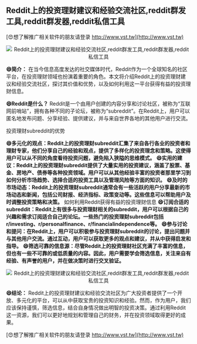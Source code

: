 ## **Reddit上的投资理财建议和经验交流社区,reddit群发工具,reddit群发器,reddit私信工具**

[😍想了解推广相关软件的朋友请登录 http://www.vst.tw](http://www.vst.tw)

 <center><img src="https://vst.tw/MP4/tuiguang/png/5.png" alt="Reddit上的投资理财建议和经验交流社区,reddit群发工具,reddit群发器,reddit私信工具"></center>

**😄简介：**
在当今信息高度发达的社交媒体时代，Reddit作为一个全球知名的社区平台，在投资理财领域也扮演着重要的角色。本文将介绍Reddit上的投资理财建议和经验交流社区，探讨其价值和优势，以及如何利用这一平台获得有益的投资理财信息。

**😄Reddit是什么？**
Reddit是一个由用户创建的内容分享和讨论社区，被称为“互联网前哨站”，拥有各种不同的子论坛，被称为“subreddit”。在Reddit上，用户可以匿名地发布问题、分享经验、提供建议，并与来自世界各地的其他用户进行交流。

投资理财subreddit的优势

**😄多元化的观点：Reddit上的投资理财subreddit汇集了来自各行各业的投资者和理财专家，他们分享自己的经验和观点，提供了多样化的投资理念和策略。这使得用户可以从不同的角度看待投资问题，避免陷入狭隘的思维模式。**
**😄实用的建议：Reddit上的投资理财subreddit提供了大量实用的投资建议，涵盖了股票、基金、房地产、债券等各种投资领域。用户可以从其他经验丰富的投资者那里学习到如何分析市场趋势、选择合适的投资工具以及管理风险等方面的知识。**
**😄及时的市场动态：Reddit上的投资理财subreddit通常会有一些活跃的用户分享最新的市场动态和新闻，包括公司财报、经济指标、政策变动等。这些信息可以帮助用户及时调整投资策略和决策。**
如何利用Reddit获得有益的投资理财信息
**😄订阅合适的subreddit：Reddit上有很多与投资理财相关的subreddit，用户可以根据自己的兴趣和需求订阅适合自己的论坛。一些热门的投资理财subreddit包括r/investing、r/personalfinance、r/financialindependence等。**
**😄参与讨论和提问：在Reddit上，用户可以积极参与投资理财subreddit的讨论，提出问题并与其他用户交流。通过互动，用户可以获取更多的观点和建议，并从中获得启发和指导。**
**😄筛选可靠的信息源：尽管Reddit上的投资理财社区充满了丰富的信息，但也有一些不可靠的或低质量的内容。因此，用户需要学会筛选信息，关注来自有经验、有声誉的用户，并在做决策时进行交叉验证。**

 <center><img src="https://vst.tw/MP4/tuiguang/png/0.png" alt="Reddit上的投资理财建议和经验交流社区,reddit群发工具,reddit群发器,reddit私信工具"></center>

**😄结论：**
Reddit上的投资理财建议和经验交流社区为广大投资者提供了一个开放、多元化的平台，可以从中获取宝贵的投资知识和经验。然而，作为用户，我们应该保持谨慎，筛选信息，结合自身情况做出明智的投资决策。通过利用Reddit这一资源，我们可以更好地规划和管理自己的财务，并在投资领域取得更好的成果。

[😍想了解推广相关软件的朋友请登录 http://www.vst.tw](http://www.vst.tw)



